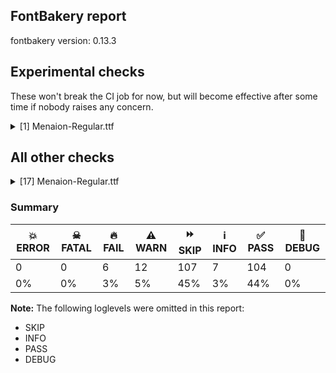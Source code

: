 ## FontBakery report

fontbakery version: 0.13.3





## Experimental checks

These won't break the CI job for now, but will become effective after some time if nobody raises any concern.


<details><summary>[1] Menaion-Regular.ttf</summary>
<div>
<details>
    <summary>🔥 <b>FAIL</b> Check base characters have non-zero advance width. <a href="https://fontbakery.readthedocs.io/en/stable/fontbakery/checks/universal.html#base-has-width">base_has_width</a></summary>
    <div>







* 🔥 **FAIL** <p>The following glyphs had zero advance width:
- uni2044 (U+2044)</p>
 [code: zero-width-bases]



</div>
</details>
</div>
</details>




## All other checks



<details><summary>[17] Menaion-Regular.ttf</summary>
<div>
<details>
    <summary>🔥 <b>FAIL</b> Checking font version fields (head and name table). <a href="https://fontbakery.readthedocs.io/en/stable/fontbakery/checks/opentype.html#opentype-font-version">opentype/font_version</a></summary>
    <div>







* 🔥 **FAIL** <p>head version is &quot;2.00200&quot; while name version string (for platform 3, encoding 1) is &quot;2.1; ttfautohint (v1.8.4.7-5d5b)&quot;.</p>
 [code: mismatch]



</div>
</details>

<details>
    <summary>🔥 <b>FAIL</b> Ensure the font supports case swapping for all its glyphs. <a href="https://fontbakery.readthedocs.io/en/stable/fontbakery/checks/universal.html#case-mapping">case_mapping</a></summary>
    <div>







* 🔥 **FAIL** <p>The following glyphs lack their case-swapping counterparts:</p>
<table>
<thead>
<tr>
<th align="left">Glyph present in the font</th>
<th align="left">Missing case-swapping counterpart</th>
</tr>
</thead>
<tbody>
<tr>
<td align="left">U+00D8: LATIN CAPITAL LETTER O WITH STROKE</td>
<td align="left">U+00F8: LATIN SMALL LETTER O WITH STROKE</td>
</tr>
<tr>
<td align="left">U+00E1: LATIN SMALL LETTER A WITH ACUTE</td>
<td align="left">U+00C1: LATIN CAPITAL LETTER A WITH ACUTE</td>
</tr>
<tr>
<td align="left">U+00E2: LATIN SMALL LETTER A WITH CIRCUMFLEX</td>
<td align="left">U+00C2: LATIN CAPITAL LETTER A WITH CIRCUMFLEX</td>
</tr>
<tr>
<td align="left">U+00E4: LATIN SMALL LETTER A WITH DIAERESIS</td>
<td align="left">U+00C4: LATIN CAPITAL LETTER A WITH DIAERESIS</td>
</tr>
<tr>
<td align="left">U+00EE: LATIN SMALL LETTER I WITH CIRCUMFLEX</td>
<td align="left">U+00CE: LATIN CAPITAL LETTER I WITH CIRCUMFLEX</td>
</tr>
<tr>
<td align="left">U+00F3: LATIN SMALL LETTER O WITH ACUTE</td>
<td align="left">U+00D3: LATIN CAPITAL LETTER O WITH ACUTE</td>
</tr>
<tr>
<td align="left">U+00F9: LATIN SMALL LETTER U WITH GRAVE</td>
<td align="left">U+00D9: LATIN CAPITAL LETTER U WITH GRAVE</td>
</tr>
<tr>
<td align="left">U+00FA: LATIN SMALL LETTER U WITH ACUTE</td>
<td align="left">U+00DA: LATIN CAPITAL LETTER U WITH ACUTE</td>
</tr>
<tr>
<td align="left">U+00FB: LATIN SMALL LETTER U WITH CIRCUMFLEX</td>
<td align="left">U+00DB: LATIN CAPITAL LETTER U WITH CIRCUMFLEX</td>
</tr>
<tr>
<td align="left">U+00FC: LATIN SMALL LETTER U WITH DIAERESIS</td>
<td align="left">U+00DC: LATIN CAPITAL LETTER U WITH DIAERESIS</td>
</tr>
<tr>
<td align="left">U+00FD: LATIN SMALL LETTER Y WITH ACUTE</td>
<td align="left">U+00DD: LATIN CAPITAL LETTER Y WITH ACUTE</td>
</tr>
<tr>
<td align="left">U+0101: LATIN SMALL LETTER A WITH MACRON</td>
<td align="left">U+0100: LATIN CAPITAL LETTER A WITH MACRON</td>
</tr>
<tr>
<td align="left">U+0103: LATIN SMALL LETTER A WITH BREVE</td>
<td align="left">U+0102: LATIN CAPITAL LETTER A WITH BREVE</td>
</tr>
<tr>
<td align="left">U+0113: LATIN SMALL LETTER E WITH MACRON</td>
<td align="left">U+0112: LATIN CAPITAL LETTER E WITH MACRON</td>
</tr>
<tr>
<td align="left">U+011B: LATIN SMALL LETTER E WITH CARON</td>
<td align="left">U+011A: LATIN CAPITAL LETTER E WITH CARON</td>
</tr>
<tr>
<td align="left">U+012D: LATIN SMALL LETTER I WITH BREVE</td>
<td align="left">U+012C: LATIN CAPITAL LETTER I WITH BREVE</td>
</tr>
<tr>
<td align="left">U+01D0: LATIN SMALL LETTER I WITH CARON</td>
<td align="left">U+01CF: LATIN CAPITAL LETTER I WITH CARON</td>
</tr>
</tbody>
</table>
 [code: missing-case-counterparts]



</div>
</details>

<details>
    <summary>🔥 <b>FAIL</b> Check license file has good copyright string. <a href="https://fontbakery.readthedocs.io/en/stable/fontbakery/checks/googlefonts.html#googlefonts-license-OFL-copyright">googlefonts/license/OFL_copyright</a></summary>
    <div>







* 🔥 **FAIL** <p>First line in license file is:</p>
<p>&quot;copyright 20** the my font project authors (<a href="https://github.com/googlefonts/googlefonts-project-template">https://github.com/googlefonts/googlefonts-project-template</a>)&quot;</p>
<p>which does not match the expected format, similar to:</p>
<p>&quot;Copyright 2022 The Familyname Project Authors (git url)&quot;</p>
 [code: bad-format]



</div>
</details>

<details>
    <summary>🔥 <b>FAIL</b> Check Google Fonts glyph coverage. <a href="https://fontbakery.readthedocs.io/en/stable/fontbakery/checks/googlefonts.html#googlefonts-glyph-coverage">googlefonts/glyph_coverage</a></summary>
    <div>







* 🔥 **FAIL** <p>Missing required codepoints:</p>
<pre><code>- 0x00A1 (INVERTED EXCLAMATION MARK)


- 0x00A2 (CENT SIGN)


- 0x00A3 (POUND SIGN)


- 0x00A5 (YEN SIGN)


- 0x00A9 (COPYRIGHT SIGN)


- 0x00AA (FEMININE ORDINAL INDICATOR)


- 0x00AE (REGISTERED SIGN)


- 0x00AF (MACRON)


- 0x00B8 (CEDILLA)


- 0x00BF (INVERTED QUESTION MARK)


- 0x00C1 (LATIN CAPITAL LETTER A WITH ACUTE)


- 0x00C2 (LATIN CAPITAL LETTER A WITH CIRCUMFLEX)


- 0x00C3 (LATIN CAPITAL LETTER A WITH TILDE)


- 0x00C4 (LATIN CAPITAL LETTER A WITH DIAERESIS)


- 0x00C5 (LATIN CAPITAL LETTER A WITH RING ABOVE)


- 0x00C6 (LATIN CAPITAL LETTER AE)


- 0x00CC (LATIN CAPITAL LETTER I WITH GRAVE)


- 0x00CD (LATIN CAPITAL LETTER I WITH ACUTE)


- 0x00CE (LATIN CAPITAL LETTER I WITH CIRCUMFLEX)


- 0x00D0 (LATIN CAPITAL LETTER ETH)


- 0x00D2 (LATIN CAPITAL LETTER O WITH GRAVE)


- 0x00D3 (LATIN CAPITAL LETTER O WITH ACUTE)


- 0x00D5 (LATIN CAPITAL LETTER O WITH TILDE)


- 0x00D9 (LATIN CAPITAL LETTER U WITH GRAVE)


- 0x00DA (LATIN CAPITAL LETTER U WITH ACUTE)


- 0x00DB (LATIN CAPITAL LETTER U WITH CIRCUMFLEX)


- 0x00DC (LATIN CAPITAL LETTER U WITH DIAERESIS)


- 0x00DD (LATIN CAPITAL LETTER Y WITH ACUTE)


- 0x00DE (LATIN CAPITAL LETTER THORN)


- 0x00DF (LATIN SMALL LETTER SHARP S)


- 0x00E3 (LATIN SMALL LETTER A WITH TILDE)


- 0x00E5 (LATIN SMALL LETTER A WITH RING ABOVE)


- 0x00E6 (LATIN SMALL LETTER AE)


- 0x00EC (LATIN SMALL LETTER I WITH GRAVE)


- 0x00ED (LATIN SMALL LETTER I WITH ACUTE)


- 0x00F0 (LATIN SMALL LETTER ETH)


- 0x00F2 (LATIN SMALL LETTER O WITH GRAVE)


- 0x00F5 (LATIN SMALL LETTER O WITH TILDE)


- 0x00F8 (LATIN SMALL LETTER O WITH STROKE)


- 0x00FE (LATIN SMALL LETTER THORN)


- 0x00FF (LATIN SMALL LETTER Y WITH DIAERESIS)


- 0x0100 (LATIN CAPITAL LETTER A WITH MACRON)


- 0x0102 (LATIN CAPITAL LETTER A WITH BREVE)


- 0x0104 (LATIN CAPITAL LETTER A WITH OGONEK)


- 0x0105 (LATIN SMALL LETTER A WITH OGONEK)


- 0x0106 (LATIN CAPITAL LETTER C WITH ACUTE)


- 0x0107 (LATIN SMALL LETTER C WITH ACUTE)


- 0x010A (LATIN CAPITAL LETTER C WITH DOT ABOVE)


- 0x010B (LATIN SMALL LETTER C WITH DOT ABOVE)


- 0x010C (LATIN CAPITAL LETTER C WITH CARON)


- 0x010D (LATIN SMALL LETTER C WITH CARON)


- 0x010E (LATIN CAPITAL LETTER D WITH CARON)


- 0x010F (LATIN SMALL LETTER D WITH CARON)


- 0x0110 (LATIN CAPITAL LETTER D WITH STROKE)


- 0x0111 (LATIN SMALL LETTER D WITH STROKE)


- 0x0112 (LATIN CAPITAL LETTER E WITH MACRON)


- 0x0116 (LATIN CAPITAL LETTER E WITH DOT ABOVE)


- 0x0117 (LATIN SMALL LETTER E WITH DOT ABOVE)


- 0x0118 (LATIN CAPITAL LETTER E WITH OGONEK)


- 0x0119 (LATIN SMALL LETTER E WITH OGONEK)


- 0x011A (LATIN CAPITAL LETTER E WITH CARON)


- 0x011E (LATIN CAPITAL LETTER G WITH BREVE)


- 0x011F (LATIN SMALL LETTER G WITH BREVE)


- 0x0120 (LATIN CAPITAL LETTER G WITH DOT ABOVE)


- 0x0121 (LATIN SMALL LETTER G WITH DOT ABOVE)


- 0x0122 (LATIN CAPITAL LETTER G WITH CEDILLA)


- 0x0123 (LATIN SMALL LETTER G WITH CEDILLA)


- 0x0126 (LATIN CAPITAL LETTER H WITH STROKE)


- 0x0127 (LATIN SMALL LETTER H WITH STROKE)


- 0x012A (LATIN CAPITAL LETTER I WITH MACRON)


- 0x012B (LATIN SMALL LETTER I WITH MACRON)


- 0x012E (LATIN CAPITAL LETTER I WITH OGONEK)


- 0x012F (LATIN SMALL LETTER I WITH OGONEK)


- 0x0130 (LATIN CAPITAL LETTER I WITH DOT ABOVE)


- 0x0136 (LATIN CAPITAL LETTER K WITH CEDILLA)


- 0x0137 (LATIN SMALL LETTER K WITH CEDILLA)


- 0x0139 (LATIN CAPITAL LETTER L WITH ACUTE)


- 0x013A (LATIN SMALL LETTER L WITH ACUTE)


- 0x013B (LATIN CAPITAL LETTER L WITH CEDILLA)


- 0x013C (LATIN SMALL LETTER L WITH CEDILLA)


- 0x013D (LATIN CAPITAL LETTER L WITH CARON)


- 0x013E (LATIN SMALL LETTER L WITH CARON)


- 0x0141 (LATIN CAPITAL LETTER L WITH STROKE)


- 0x0142 (LATIN SMALL LETTER L WITH STROKE)


- 0x0143 (LATIN CAPITAL LETTER N WITH ACUTE)


- 0x0144 (LATIN SMALL LETTER N WITH ACUTE)


- 0x0145 (LATIN CAPITAL LETTER N WITH CEDILLA)


- 0x0146 (LATIN SMALL LETTER N WITH CEDILLA)


- 0x0147 (LATIN CAPITAL LETTER N WITH CARON)


- 0x0148 (LATIN SMALL LETTER N WITH CARON)


- 0x0150 (LATIN CAPITAL LETTER O WITH DOUBLE ACUTE)


- 0x0151 (LATIN SMALL LETTER O WITH DOUBLE ACUTE)


- 0x0152 (LATIN CAPITAL LIGATURE OE)


- 0x0153 (LATIN SMALL LIGATURE OE)


- 0x0154 (LATIN CAPITAL LETTER R WITH ACUTE)


- 0x0155 (LATIN SMALL LETTER R WITH ACUTE)


- 0x0158 (LATIN CAPITAL LETTER R WITH CARON)


- 0x0159 (LATIN SMALL LETTER R WITH CARON)


- 0x015A (LATIN CAPITAL LETTER S WITH ACUTE)


- 0x015B (LATIN SMALL LETTER S WITH ACUTE)


- 0x015E (LATIN CAPITAL LETTER S WITH CEDILLA)


- 0x015F (LATIN SMALL LETTER S WITH CEDILLA)


- 0x0160 (LATIN CAPITAL LETTER S WITH CARON)


- 0x0161 (LATIN SMALL LETTER S WITH CARON)


- 0x0164 (LATIN CAPITAL LETTER T WITH CARON)


- 0x0165 (LATIN SMALL LETTER T WITH CARON)


- 0x016A (LATIN CAPITAL LETTER U WITH MACRON)


- 0x016B (LATIN SMALL LETTER U WITH MACRON)


- 0x016E (LATIN CAPITAL LETTER U WITH RING ABOVE)


- 0x016F (LATIN SMALL LETTER U WITH RING ABOVE)


- 0x0170 (LATIN CAPITAL LETTER U WITH DOUBLE ACUTE)


- 0x0171 (LATIN SMALL LETTER U WITH DOUBLE ACUTE)


- 0x0172 (LATIN CAPITAL LETTER U WITH OGONEK)


- 0x0173 (LATIN SMALL LETTER U WITH OGONEK)


- 0x0174 (LATIN CAPITAL LETTER W WITH CIRCUMFLEX)


- 0x0175 (LATIN SMALL LETTER W WITH CIRCUMFLEX)


- 0x0176 (LATIN CAPITAL LETTER Y WITH CIRCUMFLEX)


- 0x0177 (LATIN SMALL LETTER Y WITH CIRCUMFLEX)


- 0x0178 (LATIN CAPITAL LETTER Y WITH DIAERESIS)


- 0x0179 (LATIN CAPITAL LETTER Z WITH ACUTE)


- 0x017A (LATIN SMALL LETTER Z WITH ACUTE)


- 0x017B (LATIN CAPITAL LETTER Z WITH DOT ABOVE)


- 0x017C (LATIN SMALL LETTER Z WITH DOT ABOVE)


- 0x017D (LATIN CAPITAL LETTER Z WITH CARON)


- 0x017E (LATIN SMALL LETTER Z WITH CARON)


- 0x0218 (LATIN CAPITAL LETTER S WITH COMMA BELOW)


- 0x0219 (LATIN SMALL LETTER S WITH COMMA BELOW)


- 0x021A (LATIN CAPITAL LETTER T WITH COMMA BELOW)


- 0x021B (LATIN SMALL LETTER T WITH COMMA BELOW)


- 0x0237 (LATIN SMALL LETTER DOTLESS J)


- 0x02D9 (DOT ABOVE)


- 0x02DA (RING ABOVE)


- 0x02DB (OGONEK)


- 0x02DD (DOUBLE ACUTE ACCENT)


- 0x0326 (COMBINING COMMA BELOW)


- 0x0328 (COMBINING OGONEK)


- 0x1E80 (LATIN CAPITAL LETTER W WITH GRAVE)


- 0x1E81 (LATIN SMALL LETTER W WITH GRAVE)


- 0x1E82 (LATIN CAPITAL LETTER W WITH ACUTE)


- 0x1E83 (LATIN SMALL LETTER W WITH ACUTE)


- 0x1E84 (LATIN CAPITAL LETTER W WITH DIAERESIS)


- 0x1E85 (LATIN SMALL LETTER W WITH DIAERESIS)


- 0x1E9E (LATIN CAPITAL LETTER SHARP S)


- 0x1EF2 (LATIN CAPITAL LETTER Y WITH GRAVE)


- 0x1EF3 (LATIN SMALL LETTER Y WITH GRAVE)


- 0x2122 (TRADE MARK SIGN)


- 0x2212 (MINUS SIGN)
</code></pre>
 [code: missing-codepoints]



</div>
</details>

<details>
    <summary>🔥 <b>FAIL</b> Version format is correct in 'name' table? <a href="https://fontbakery.readthedocs.io/en/stable/fontbakery/checks/googlefonts.html#googlefonts-name-version-format">googlefonts/name/version_format</a></summary>
    <div>







* 🔥 **FAIL** <p>The NameID.VERSION_STRING (nameID=5) value must follow the pattern &quot;Version X.Y&quot; with X.Y greater than or equal to 1.000. The &quot;Version &quot; prefix is a recommendation given by the OpenType spec. Current version string is: &quot;2.1; ttfautohint (v1.8.4.7-5d5b)&quot;</p>
 [code: bad-version-strings]



</div>
</details>

<details>
    <summary>⚠️ <b>WARN</b> Check mark characters are in GDEF mark glyph class. <a href="https://fontbakery.readthedocs.io/en/stable/fontbakery/checks/opentype.html#opentype-gdef-mark-chars">opentype/gdef_mark_chars</a></summary>
    <div>







* ⚠️ **WARN** <p>The following mark characters could be in the GDEF mark glyph class:
uni032A (U+032A), uni20DB (U+20DB), uniFE00 (U+FE00), uniFE01 (U+FE01), uniFE02 (U+FE02) and uniFE03 (U+FE03)</p>
 [code: mark-chars]



</div>
</details>

<details>
    <summary>⚠️ <b>WARN</b> Check if each glyph has the recommended amount of contours. <a href="https://fontbakery.readthedocs.io/en/stable/fontbakery/checks/universal.html#contour-count">contour_count</a></summary>
    <div>







* ⚠️ **WARN** <p>This check inspects the glyph outlines and detects the total number of contours in each of them. The expected values are infered from the typical ammounts of contours observed in a large collection of reference font families. The divergences listed below may simply indicate a significantly different design on some of your glyphs. On the other hand, some of these may flag actual bugs in the font such as glyphs mapped to an incorrect codepoint. Please consider reviewing the design and codepoint assignment of these to make sure they are correct.</p>
<p>The following glyphs do not have the recommended number of contours:</p>
<pre><code>- Glyph name: uni040C	Contours detected: 3	Expected: 2

- Glyph name: uni041A	Contours detected: 2	Expected: 1

- Glyph name: uni0435	Contours detected: 1	Expected: 2

- Glyph name: uni043A	Contours detected: 2	Expected: 1

- Glyph name: uni0450	Contours detected: 2	Expected: 3

- Glyph name: uni0451	Contours detected: 3	Expected: 4

- Glyph name: uni0456	Contours detected: 1	Expected: 2

- Glyph name: uni045C	Contours detected: 3	Expected: 2

- Glyph name: uni046E	Contours detected: 1	Expected: 2

- Glyph name: uni046F	Contours detected: 1	Expected: 2

- Glyph name: uni203D	Contours detected: 3	Expected: 2

- Glyph name: uni25CC	Contours detected: 8	Expected: 16 or 12

- Glyph name: uni040C	Contours detected: 3	Expected: 2

- Glyph name: uni041A	Contours detected: 2	Expected: 1

- Glyph name: uni0435	Contours detected: 1	Expected: 2

- Glyph name: uni043A	Contours detected: 2	Expected: 1

- Glyph name: uni0450	Contours detected: 2	Expected: 3

- Glyph name: uni0451	Contours detected: 3	Expected: 4

- Glyph name: uni0456	Contours detected: 1	Expected: 2

- Glyph name: uni045C	Contours detected: 3	Expected: 2

- Glyph name: uni046E	Contours detected: 1	Expected: 2

- Glyph name: uni046F	Contours detected: 1	Expected: 2

- Glyph name: uni203D	Contours detected: 3	Expected: 2

- Glyph name: uni25CC	Contours detected: 8	Expected: 16 or 12
</code></pre>
 [code: contour-count]



</div>
</details>

<details>
    <summary>⚠️ <b>WARN</b> Check math signs have the same width. <a href="https://fontbakery.readthedocs.io/en/stable/fontbakery/checks/universal.html#math-signs-width">math_signs_width</a></summary>
    <div>







* ⚠️ **WARN** <p>The most common width is 564 among a set of 4 math glyphs.
The following math glyphs have a different width, though:</p>
<p>Width = 399:
uni00AC</p>
<p>Width = 533:
uni00D7</p>
<p>Width = 543:
uni00F7</p>
<p>Width = 910:
uni223B, uni223C</p>
<p>Width = 909:
uni223D, uni2241</p>
<p>Width = 913:
uni223E</p>
 [code: width-outliers]



</div>
</details>

<details>
    <summary>⚠️ <b>WARN</b> Does the font contain a soft hyphen? <a href="https://fontbakery.readthedocs.io/en/stable/fontbakery/checks/universal.html#soft-hyphen">soft_hyphen</a></summary>
    <div>







* ⚠️ **WARN** <p>This font has a 'Soft Hyphen' character.</p>
 [code: softhyphen]



</div>
</details>

<details>
    <summary>⚠️ <b>WARN</b> Validate size, and resolution of article images, and ensure article page has minimum length and includes visual assets. <a href="https://fontbakery.readthedocs.io/en/stable/fontbakery/checks/googlefonts.html#googlefonts-article-images">googlefonts/article/images</a></summary>
    <div>







* ⚠️ **WARN** <p>Family metadata at fonts/ttf does not have an article.</p>
 [code: lacks-article]



</div>
</details>

<details>
    <summary>⚠️ <b>WARN</b> Check for codepoints not covered by METADATA subsets. <a href="https://fontbakery.readthedocs.io/en/stable/fontbakery/checks/googlefonts.html#googlefonts-metadata-unreachable-subsetting">googlefonts/metadata/unreachable_subsetting</a></summary>
    <div>







* ⚠️ **WARN** <p>The following codepoints supported by the font are not covered by
any subsets defined in the font's metadata file, and will never
be served. You can solve this by either manually adding additional
subset declarations to METADATA.pb, or by editing the glyphset
definitions.</p>
<ul>
<li>U+02D8 BREVE: try adding one of: canadian-aboriginal, yi</li>
<li>U+0302 COMBINING CIRCUMFLEX ACCENT: try adding one of: tifinagh, coptic, cherokee, math</li>
<li>U+0306 COMBINING BREVE: try adding one of: tifinagh, old-permic</li>
<li>U+0307 COMBINING DOT ABOVE: try adding one of: canadian-aboriginal, old-permic, tai-le, hebrew, tifinagh, malayalam, syriac, coptic, duployan, math, todhri</li>
<li>U+030A COMBINING RING ABOVE: try adding one of: syriac, duployan</li>
<li>U+030B COMBINING DOUBLE ACUTE ACCENT: try adding one of: osage, cherokee</li>
<li>U+030C COMBINING CARON: try adding one of: cherokee, tai-le</li>
<li>U+030D COMBINING VERTICAL LINE ABOVE: try adding sunuwar</li>
<li>U+030E COMBINING DOUBLE VERTICAL LINE ABOVE: try adding ethiopic</li>
<li>U+030F COMBINING DOUBLE GRAVE ACCENT: not included in any glyphset definition</li>
<li>U+0311 COMBINING INVERTED BREVE: try adding one of: todhri, coptic</li>
<li>U+0312 COMBINING TURNED COMMA ABOVE: try adding math</li>
<li>U+0313 COMBINING COMMA ABOVE: try adding one of: todhri, old-permic</li>
<li>U+0314 COMBINING REVERSED COMMA ABOVE: not included in any glyphset definition</li>
<li>U+0315 COMBINING COMMA ABOVE RIGHT: try adding math</li>
<li>U+031B COMBINING HORN: not included in any glyphset definition</li>
<li>U+0327 COMBINING CEDILLA: try adding math</li>
<li>U+032A COMBINING BRIDGE BELOW: not included in any glyphset definition</li>
<li>U+033D COMBINING X ABOVE: not included in any glyphset definition</li>
<li>U+033E COMBINING VERTICAL TILDE: not included in any glyphset definition</li>
<li>U+033F COMBINING DOUBLE OVERLINE: try adding coptic</li>
<li>U+0340 COMBINING GRAVE TONE MARK: not included in any glyphset definition</li>
<li>U+0341 COMBINING ACUTE TONE MARK: not included in any glyphset definition</li>
<li>U+0342 COMBINING GREEK PERISPOMENI: not included in any glyphset definition</li>
<li>U+0343 COMBINING GREEK KORONIS: not included in any glyphset definition</li>
<li>U+0345 COMBINING GREEK YPOGEGRAMMENI: not included in any glyphset definition</li>
<li>U+034F COMBINING GRAPHEME JOINER: not included in any glyphset definition</li>
<li>U+0350 COMBINING RIGHT ARROWHEAD ABOVE: not included in any glyphset definition</li>
<li>U+0351 COMBINING LEFT HALF RING ABOVE: not included in any glyphset definition</li>
<li>U+0357 COMBINING RIGHT HALF RING ABOVE: not included in any glyphset definition</li>
<li>U+035E COMBINING DOUBLE MACRON: try adding one of: todhri, caucasian-albanian, coptic</li>
<li>U+0360 COMBINING DOUBLE TILDE: not included in any glyphset definition</li>
<li>U+0361 COMBINING DOUBLE INVERTED BREVE: try adding coptic</li>
<li>U+1DC0 COMBINING DOTTED GRAVE ACCENT: not included in any glyphset definition</li>
<li>U+1DC1 COMBINING DOTTED ACUTE ACCENT: not included in any glyphset definition</li>
<li>U+1DC3 COMBINING SUSPENSION MARK: not included in any glyphset definition</li>
<li>U+1DCD COMBINING DOUBLE CIRCUMFLEX ABOVE: try adding coptic</li>
<li>U+1DFE COMBINING LEFT ARROWHEAD ABOVE: not included in any glyphset definition</li>
<li>U+2003 EM SPACE: try adding nushu</li>
<li>U+2004 THREE-PER-EM SPACE: try adding symbols2</li>
<li>U+2005 FOUR-PER-EM SPACE: try adding symbols2</li>
<li>U+2006 SIX-PER-EM SPACE: try adding symbols2</li>
<li>U+2007 FIGURE SPACE: try adding symbols2</li>
<li>U+2008 PUNCTUATION SPACE: try adding symbols2</li>
<li>U+200A HAIR SPACE: try adding symbols2</li>
<li>U+200C ZERO WIDTH NON-JOINER: try adding one of: hanunoo, sogdian, balinese, gujarati, khmer, siddham, sundanese, syloti-nagri, masaram-gondi, manichaean, khojki, brahmi, javanese, nko, saurashtra, tibetan, mongolian, avestan, gurmukhi, modi, thai, lepcha, oriya, tamil, tai-tham, mahajani, mandaic, meetei-mayek, chakma, sharada, kharoshthi, tai-le, thaana, tifinagh, bengali, kannada, limbu, warang-citi, syriac, newa, tagbanwa, hatran, telugu, new-tai-lue, kayah-li, buginese, zanabazar-square, lao, tagalog, dogra, grantha, phags-pa, khudawadi, bhaiksuki, duployan, devanagari, gunjala-gondi, cham, kaithi, takri, buhid, pahawh-hmong, yi, tai-viet, hebrew, rejang, sinhala, tirhuta, malayalam, hanifi-rohingya, myanmar, batak, arabic, psalter-pahlavi</li>
<li>U+200D ZERO WIDTH JOINER: try adding one of: hanunoo, sogdian, balinese, gujarati, khmer, siddham, sundanese, syloti-nagri, masaram-gondi, manichaean, khojki, brahmi, javanese, nko, saurashtra, tibetan, mongolian, avestan, gurmukhi, modi, thai, lepcha, oriya, tamil, tai-tham, mahajani, mandaic, meetei-mayek, chakma, sharada, kharoshthi, tai-le, thaana, tifinagh, bengali, kannada, limbu, warang-citi, syriac, newa, tagbanwa, telugu, new-tai-lue, kayah-li, buginese, zanabazar-square, lao, tagalog, dogra, grantha, phags-pa, khudawadi, bhaiksuki, duployan, devanagari, gunjala-gondi, cham, kaithi, takri, buhid, pahawh-hmong, yi, tai-viet, hebrew, rejang, sinhala, tirhuta, malayalam, hanifi-rohingya, old-hungarian, myanmar, batak, arabic, psalter-pahlavi</li>
<li>U+200E LEFT-TO-RIGHT MARK: try adding one of: hebrew, thaana, phags-pa, nko, syriac, arabic</li>
<li>U+200F RIGHT-TO-LEFT MARK: try adding one of: hebrew, thaana, phags-pa, nko, syriac</li>
<li>U+2010 HYPHEN: try adding one of: sundanese, yi, syloti-nagri, kharoshthi, hebrew, lisu, kayah-li, armenian, coptic, sora-sompeng, arabic, kaithi, cham</li>
<li>U+2011 NON-BREAKING HYPHEN: try adding one of: arabic, yi, syloti-nagri</li>
<li>U+2012 FIGURE DASH: not included in any glyphset definition</li>
<li>U+2015 HORIZONTAL BAR: try adding adlam</li>
<li>U+2016 DOUBLE VERTICAL LINE: try adding math</li>
<li>U+2017 DOUBLE LOW LINE: try adding math</li>
<li>U+201B SINGLE HIGH-REVERSED-9 QUOTATION MARK: try adding adlam</li>
<li>U+201F DOUBLE HIGH-REVERSED-9 QUOTATION MARK: not included in any glyphset definition</li>
<li>U+2021 DOUBLE DAGGER: try adding adlam</li>
<li>U+2023 TRIANGULAR BULLET: not included in any glyphset definition</li>
<li>U+2024 ONE DOT LEADER: try adding armenian</li>
<li>U+2025 TWO DOT LEADER: try adding phags-pa</li>
<li>U+2027 HYPHENATION POINT: not included in any glyphset definition</li>
<li>U+202F NARROW NO-BREAK SPACE: try adding one of: mongolian, yi, phags-pa</li>
<li>U+2030 PER MILLE SIGN: try adding adlam</li>
<li>U+2031 PER TEN THOUSAND SIGN: not included in any glyphset definition</li>
<li>U+2034 TRIPLE PRIME: try adding math</li>
<li>U+2035 REVERSED PRIME: try adding math</li>
<li>U+2036 REVERSED DOUBLE PRIME: try adding math</li>
<li>U+2037 REVERSED TRIPLE PRIME: try adding math</li>
<li>U+2038 CARET: try adding math</li>
<li>U+203B REFERENCE MARK: not included in any glyphset definition</li>
<li>U+203C DOUBLE EXCLAMATION MARK: try adding math</li>
<li>U+203D INTERROBANG: not included in any glyphset definition</li>
<li>U+203E OVERLINE: not included in any glyphset definition</li>
<li>U+203F UNDERTIE: not included in any glyphset definition</li>
<li>U+2040 CHARACTER TIE: try adding math</li>
<li>U+2041 CARET INSERTION POINT: not included in any glyphset definition</li>
<li>U+2042 ASTERISM: not included in any glyphset definition</li>
<li>U+2043 HYPHEN BULLET: try adding math</li>
<li>U+2045 LEFT SQUARE BRACKET WITH QUILL: not included in any glyphset definition</li>
<li>U+2046 RIGHT SQUARE BRACKET WITH QUILL: not included in any glyphset definition</li>
<li>U+2052 COMMERCIAL MINUS SIGN: not included in any glyphset definition</li>
<li>U+2053 SWUNG DASH: try adding coptic</li>
<li>U+2056 THREE DOT PUNCTUATION: try adding coptic</li>
<li>U+2058 FOUR DOT PUNCTUATION: try adding coptic</li>
<li>U+2059 FIVE DOT PUNCTUATION: try adding coptic</li>
<li>U+205B FOUR DOT MARK: not included in any glyphset definition</li>
<li>U+205C DOTTED CROSS: not included in any glyphset definition</li>
<li>U+205D TRICOLON: try adding one of: old-hungarian, carian, meroitic, meroitic-hieroglyphs</li>
<li>U+205E VERTICAL FOUR DOTS: try adding old-hungarian</li>
<li>U+20DB COMBINING THREE DOTS ABOVE: try adding one of: old-permic, math</li>
<li>U+20DD COMBINING ENCLOSING CIRCLE: try adding symbols</li>
<li>U+2219 BULLET OPERATOR: try adding one of: symbols, yi, tai-tham, math</li>
<li>U+2227 LOGICAL AND: try adding math</li>
<li>U+2228 LOGICAL OR: try adding math</li>
<li>U+223B HOMOTHETIC: try adding math</li>
<li>U+223C TILDE OPERATOR: try adding math</li>
<li>U+223D REVERSED TILDE: try adding math</li>
<li>U+223E INVERTED LAZY S: try adding math</li>
<li>U+2240 WREATH PRODUCT: try adding math</li>
<li>U+2241 NOT TILDE: try adding math</li>
<li>U+2329 LEFT-POINTING ANGLE BRACKET: try adding symbols</li>
<li>U+232A RIGHT-POINTING ANGLE BRACKET: try adding symbols</li>
<li>U+25AB WHITE SMALL SQUARE: try adding symbols</li>
<li>U+25B2 BLACK UP-POINTING TRIANGLE: try adding symbols</li>
<li>U+25BA BLACK RIGHT-POINTING POINTER: try adding symbols</li>
<li>U+25BC BLACK DOWN-POINTING TRIANGLE: try adding symbols</li>
<li>U+25C4 BLACK LEFT-POINTING POINTER: try adding symbols</li>
<li>U+25C7 WHITE DIAMOND: try adding symbols</li>
<li>U+25CB WHITE CIRCLE: try adding symbols</li>
<li>U+25CC DOTTED CIRCLE: try adding one of: hanunoo, javanese, symbols, tai-tham, tifinagh, dogra, wancho, tirhuta, myanmar, gujarati, ahom, nko, gurmukhi, tamil, music, oriya, chakma, tai-le, thaana, bengali, telugu, buginese, zanabazar-square, lao, bhaiksuki, duployan, elbasan, tai-viet, rejang, bassa-vah, sogdian, canadian-aboriginal, khmer, sundanese, manichaean, khojki, marchen, armenian, tibetan, modi, sharada, kannada, limbu, syriac, tagbanwa, adlam, grantha, phags-pa, math, devanagari, buhid, miao, caucasian-albanian, hanifi-rohingya, coptic, batak, balinese, old-permic, siddham, syloti-nagri, masaram-gondi, brahmi, saurashtra, mongolian, thai, lepcha, mahajani, mandaic, meetei-mayek, kharoshthi, mende-kikakui, warang-citi, newa, new-tai-lue, kayah-li, osage, tagalog, khudawadi, kaithi, gunjala-gondi, cham, takri, pahawh-hmong, yi, hebrew, sinhala, malayalam, psalter-pahlavi, soyombo</li>
<li>U+25E6 WHITE BULLET: try adding symbols</li>
<li>U+2626 ORTHODOX CROSS: try adding symbols</li>
<li>U+271A HEAVY GREEK CROSS: try adding symbols</li>
<li>U+2720 MALTESE CROSS: try adding symbols</li>
<li>U+2722 FOUR TEARDROP-SPOKED ASTERISK: try adding symbols</li>
<li>U+2734 EIGHT POINTED BLACK STAR: try adding symbols</li>
<li>U+274B HEAVY EIGHT TEARDROP-SPOKED PROPELLER ASTERISK: try adding symbols</li>
<li>U+2758 LIGHT VERTICAL BAR: try adding symbols</li>
<li>U+2E26 LEFT SIDEWAYS U BRACKET: not included in any glyphset definition</li>
<li>U+2E27 RIGHT SIDEWAYS U BRACKET: not included in any glyphset definition</li>
<li>U+2E2A TWO DOTS OVER ONE DOT PUNCTUATION: not included in any glyphset definition</li>
<li>U+2E2B ONE DOT OVER TWO DOTS PUNCTUATION: not included in any glyphset definition</li>
<li>U+2E2C SQUARED FOUR DOT PUNCTUATION: not included in any glyphset definition</li>
<li>U+2E2D FIVE DOT MARK: not included in any glyphset definition</li>
<li>U+2E2F VERTICAL TILDE: not included in any glyphset definition</li>
<li>U+2E34 RAISED COMMA: try adding coptic</li>
<li>U+2E46 INVERTED LOW KAVYKA WITH KAVYKA ABOVE: not included in any glyphset definition</li>
<li>U+2E47 LOW KAVYKA: not included in any glyphset definition</li>
<li>U+2E48 LOW KAVYKA WITH DOT: not included in any glyphset definition</li>
<li>U+2E49 DOUBLE STACKED COMMA: not included in any glyphset definition</li>
<li>U+E001 : not included in any glyphset definition</li>
<li>U+E003 : not included in any glyphset definition</li>
<li>U+E005 : not included in any glyphset definition</li>
<li>U+E020 : not included in any glyphset definition</li>
<li>U+E021 : not included in any glyphset definition</li>
<li>U+E024 : not included in any glyphset definition</li>
<li>U+E025 : not included in any glyphset definition</li>
<li>U+E026 : not included in any glyphset definition</li>
<li>U+E029 : not included in any glyphset definition</li>
<li>U+E02A : not included in any glyphset definition</li>
<li>U+E02B : not included in any glyphset definition</li>
<li>U+E02C : not included in any glyphset definition</li>
<li>U+E02D : not included in any glyphset definition</li>
<li>U+E02E : not included in any glyphset definition</li>
<li>U+E030 : not included in any glyphset definition</li>
<li>U+E033 : not included in any glyphset definition</li>
<li>U+E034 : not included in any glyphset definition</li>
<li>U+E2F1 : not included in any glyphset definition</li>
<li>U+E5EF : not included in any glyphset definition</li>
<li>U+E5F0 : not included in any glyphset definition</li>
<li>U+E60F : not included in any glyphset definition</li>
<li>U+E612 : not included in any glyphset definition</li>
<li>U+E6CA : not included in any glyphset definition</li>
<li>U+E6DB : not included in any glyphset definition</li>
<li>U+E700 : not included in any glyphset definition</li>
<li>U+E70A : not included in any glyphset definition</li>
<li>U+E743 : not included in any glyphset definition</li>
<li>U+E748 : not included in any glyphset definition</li>
<li>U+E74B : not included in any glyphset definition</li>
<li>U+E751 : not included in any glyphset definition</li>
<li>U+E7C0 : not included in any glyphset definition</li>
<li>U+E7CB : not included in any glyphset definition</li>
<li>U+E7E0 : not included in any glyphset definition</li>
<li>U+E7E1 : not included in any glyphset definition</li>
<li>U+E7E3 : not included in any glyphset definition</li>
<li>U+E7EA : not included in any glyphset definition</li>
<li>U+E800 : not included in any glyphset definition</li>
<li>U+E809 : not included in any glyphset definition</li>
<li>U+E811 : not included in any glyphset definition</li>
<li>U+E81A : not included in any glyphset definition</li>
<li>U+E81B : not included in any glyphset definition</li>
<li>U+E81C : not included in any glyphset definition</li>
<li>U+E92A : not included in any glyphset definition</li>
<li>U+E92B : not included in any glyphset definition</li>
<li>U+E92C : not included in any glyphset definition</li>
<li>U+E92F : not included in any glyphset definition</li>
<li>U+ECE0 : not included in any glyphset definition</li>
<li>U+ECE1 : not included in any glyphset definition</li>
<li>U+ECE2 : not included in any glyphset definition</li>
<li>U+ECE3 : not included in any glyphset definition</li>
<li>U+ECE4 : not included in any glyphset definition</li>
<li>U+ECE5 : not included in any glyphset definition</li>
<li>U+ECE6 : not included in any glyphset definition</li>
<li>U+ECE7 : not included in any glyphset definition</li>
<li>U+EDE0 : not included in any glyphset definition</li>
<li>U+FE00 VARIATION SELECTOR-1: try adding one of: manichaean, yi, phags-pa</li>
<li>U+FE01 VARIATION SELECTOR-2: not included in any glyphset definition</li>
<li>U+FE02 VARIATION SELECTOR-3: not included in any glyphset definition</li>
<li>U+FE03 VARIATION SELECTOR-4: not included in any glyphset definition</li>
<li>U+FE26 COMBINING CONJOINING MACRON: try adding one of: caucasian-albanian, coptic</li>
<li>U+1D000 BYZANTINE MUSICAL SYMBOL PSILI: try adding music</li>
<li>U+1D001 BYZANTINE MUSICAL SYMBOL DASEIA: try adding music</li>
<li>U+1D002 BYZANTINE MUSICAL SYMBOL PERISPOMENI: try adding music</li>
<li>U+1D003 BYZANTINE MUSICAL SYMBOL OXEIA EKFONITIKON: try adding music</li>
<li>U+1D004 BYZANTINE MUSICAL SYMBOL OXEIA DIPLI: try adding music</li>
<li>U+1D005 BYZANTINE MUSICAL SYMBOL VAREIA EKFONITIKON: try adding music</li>
<li>U+1D006 BYZANTINE MUSICAL SYMBOL VAREIA DIPLI: try adding music</li>
<li>U+1D007 BYZANTINE MUSICAL SYMBOL KATHISTI: try adding music</li>
<li>U+1D008 BYZANTINE MUSICAL SYMBOL SYRMATIKI: try adding music</li>
<li>U+1D009 BYZANTINE MUSICAL SYMBOL PARAKLITIKI: try adding music</li>
<li>U+1D00A BYZANTINE MUSICAL SYMBOL YPOKRISIS: try adding music</li>
<li>U+1D00B BYZANTINE MUSICAL SYMBOL YPOKRISIS DIPLI: try adding music</li>
<li>U+1D00C BYZANTINE MUSICAL SYMBOL KREMASTI: try adding music</li>
<li>U+1D00D BYZANTINE MUSICAL SYMBOL APESO EKFONITIKON: try adding music</li>
<li>U+1D00F BYZANTINE MUSICAL SYMBOL TELEIA: try adding music</li>
<li>U+1D010 BYZANTINE MUSICAL SYMBOL KENTIMATA: try adding music</li>
<li>U+1D011 BYZANTINE MUSICAL SYMBOL APOSTROFOS: try adding music</li>
<li>U+1D012 BYZANTINE MUSICAL SYMBOL APOSTROFOS DIPLI: try adding music</li>
<li>U+1D013 BYZANTINE MUSICAL SYMBOL SYNEVMA: try adding music</li>
<li>U+1D014 BYZANTINE MUSICAL SYMBOL THITA: try adding music</li>
<li>U+1F540 CIRCLED CROSS POMMEE: try adding symbols</li>
<li>U+1F541 CROSS POMMEE WITH HALF-CIRCLE BELOW: try adding symbols</li>
<li>U+1F542 CROSS POMMEE: try adding symbols</li>
<li>U+1F543 NOTCHED LEFT SEMICIRCLE WITH THREE DOTS: try adding symbols</li>
<li>U+1F544 NOTCHED RIGHT SEMICIRCLE WITH THREE DOTS: try adding symbols</li>
<li>U+1F545 SYMBOL FOR MARKS CHAPTER: try adding symbols</li>
<li>U+1F908 DOWNWARD FACING HOOK: try adding symbols</li>
<li>U+1F909 DOWNWARD FACING NOTCHED HOOK: try adding symbols</li>
<li>U+1F90A DOWNWARD FACING HOOK WITH DOT: try adding symbols</li>
<li>U+1F90B DOWNWARD FACING NOTCHED HOOK WITH DOT: try adding symbols</li>
</ul>
<p>Or you can add the above codepoints to one of the subsets supported by the font: <code>cyrillic</code>, <code>cyrillic-ext</code>, <code>glagolitic</code>, <code>greek</code>, <code>greek-ext</code>, <code>latin</code>, <code>latin-ext</code></p>
 [code: unreachable-subsetting]



</div>
</details>

<details>
    <summary>⚠️ <b>WARN</b> Ensure soft_dotted characters lose their dot when combined with marks that replace the dot. <a href="https://fontbakery.readthedocs.io/en/stable/fontbakery/checks/universal.html#soft-dotted">soft_dotted</a></summary>
    <div>







* ⚠️ **WARN** <p>The dot of soft dotted characters used in orthographies <em>must</em> disappear in the following strings: i̊ i̋ i̍ i̓ j̀ j́ j̃ j̄ j̈ j̑ і́</p>
<p>The dot of soft dotted characters <em>should</em> disappear in other cases, for example: ì í ĩ ī i̅ i̇ ỉ i̎ ȉ ȋ i̒ i̔ i̽ i̾ i̿ i͂ i͐ i͑ i͗ i҃</p>
 [code: soft-dotted]



</div>
</details>

<details>
    <summary>⚠️ <b>WARN</b> Do any segments have colinear vectors? <a href="https://fontbakery.readthedocs.io/en/stable/fontbakery/checks/universal.html#outline-colinear-vectors">outline_colinear_vectors</a></summary>
    <div>







* ⚠️ **WARN** <p>The following glyphs have colinear vectors:</p>
<pre><code>* u1D009 (U+1D009): L&lt;&lt;124.0,648.0&gt;--&lt;164.0,658.0&gt;&gt; -&gt; L&lt;&lt;164.0,658.0&gt;--&lt;220.0,675.0&gt;&gt;

* u1E00F (U+1E00F): L&lt;&lt;-87.0,793.0&gt;--&lt;18.0,792.0&gt;&gt; -&gt; L&lt;&lt;18.0,792.0&gt;--&lt;136.0,792.0&gt;&gt;

* uni004B (U+004B): L&lt;&lt;499.0,568.0&gt;--&lt;400.0,468.0&gt;&gt; -&gt; L&lt;&lt;400.0,468.0&gt;--&lt;299.0,367.0&gt;&gt;

* uni0103 (U+0103): L&lt;&lt;134.0,376.0&gt;--&lt;135.0,348.0&gt;&gt; -&gt; L&lt;&lt;135.0,348.0&gt;--&lt;135.0,346.0&gt;&gt;

* uni0103 (U+0103): L&lt;&lt;134.0,379.0&gt;--&lt;134.0,376.0&gt;&gt; -&gt; L&lt;&lt;134.0,376.0&gt;--&lt;135.0,348.0&gt;&gt;

* uni035E (U+035E): L&lt;&lt;-359.0,672.0&gt;--&lt;247.0,671.0&gt;&gt; -&gt; L&lt;&lt;247.0,671.0&gt;--&lt;327.0,671.0&gt;&gt;

* uni03B3 (U+03B3): L&lt;&lt;314.0,281.0&gt;--&lt;314.0,275.0&gt;&gt; -&gt; L&lt;&lt;314.0,275.0&gt;--&lt;305.0,162.0&gt;&gt;

* uni04220420 (U+E811): L&lt;&lt;467.0,12.0&gt;--&lt;465.0,92.0&gt;&gt; -&gt; L&lt;&lt;465.0,92.0&gt;--&lt;465.0,544.0&gt;&gt;

* uni04220420 (U+E811): L&lt;&lt;584.0,15.0&gt;--&lt;576.0,-385.0&gt;&gt; -&gt; L&lt;&lt;576.0,-385.0&gt;--&lt;576.0,-386.0&gt;&gt;

* uni0440 (U+0440): L&lt;&lt;125.0,-2.0&gt;--&lt;117.0,-411.0&gt;&gt; -&gt; L&lt;&lt;117.0,-411.0&gt;--&lt;117.0,-412.0&gt;&gt;

* uni04420440 (U+E7E3): L&lt;&lt;387.0,12.0&gt;--&lt;385.0,92.0&gt;&gt; -&gt; L&lt;&lt;385.0,92.0&gt;--&lt;385.0,554.0&gt;&gt;

* uni203C (U+203C): L&lt;&lt;112.0,178.0&gt;--&lt;85.0,557.0&gt;&gt; -&gt; L&lt;&lt;85.0,557.0&gt;--&lt;85.0,716.0&gt;&gt;

* uni203C (U+203C): L&lt;&lt;194.0,716.0&gt;--&lt;194.0,557.0&gt;&gt; -&gt; L&lt;&lt;194.0,557.0&gt;--&lt;169.0,178.0&gt;&gt;

* uni203C (U+203C): L&lt;&lt;305.0,178.0&gt;--&lt;278.0,557.0&gt;&gt; -&gt; L&lt;&lt;278.0,557.0&gt;--&lt;278.0,716.0&gt;&gt;

* uni203C (U+203C): L&lt;&lt;387.0,716.0&gt;--&lt;387.0,557.0&gt;&gt; -&gt; L&lt;&lt;387.0,557.0&gt;--&lt;362.0,178.0&gt;&gt;

* uni203D (U+203D): L&lt;&lt;244.0,176.0&gt;--&lt;244.0,257.0&gt;&gt; -&gt; L&lt;&lt;244.0,257.0&gt;--&lt;223.0,557.0&gt;&gt;

* uni203D (U+203D): L&lt;&lt;244.0,257.0&gt;--&lt;223.0,557.0&gt;&gt; -&gt; L&lt;&lt;223.0,557.0&gt;--&lt;223.0,634.0&gt;&gt;

* uni203D (U+203D): L&lt;&lt;332.0,636.0&gt;--&lt;332.0,557.0&gt;&gt; -&gt; L&lt;&lt;332.0,557.0&gt;--&lt;320.0,380.0&gt;&gt;

* uni2C3E (U+2C3E): L&lt;&lt;369.0,173.0&gt;--&lt;369.0,148.0&gt;&gt; -&gt; L&lt;&lt;369.0,148.0&gt;--&lt;370.0,137.0&gt;&gt;

* uni2C3F (U+2C3F): L&lt;&lt;144.0,463.0&gt;--&lt;320.0,466.0&gt;&gt; -&gt; L&lt;&lt;320.0,466.0&gt;--&lt;510.0,466.0&gt;&gt;

* uni2DEC (U+2DEC): L&lt;&lt;-27.0,581.0&gt;--&lt;-32.0,315.0&gt;&gt; -&gt; L&lt;&lt;-32.0,315.0&gt;--&lt;-32.0,314.0&gt;&gt;

* uniA65E (U+A65E): L&lt;&lt;386.0,367.0&gt;--&lt;328.0,281.0&gt;&gt; -&gt; L&lt;&lt;328.0,281.0&gt;--&lt;214.0,79.0&gt;&gt;

* uniA65F (U+A65F): L&lt;&lt;592.0,70.0&gt;--&lt;502.0,177.0&gt;&gt; -&gt; L&lt;&lt;502.0,177.0&gt;--&lt;460.0,233.0&gt;&gt;
</code></pre>
 [code: found-colinear-vectors]



</div>
</details>

<details>
    <summary>⚠️ <b>WARN</b> Do outlines contain any jaggy segments? <a href="https://fontbakery.readthedocs.io/en/stable/fontbakery/checks/universal.html#outline-jaggy-segments">outline_jaggy_segments</a></summary>
    <div>







* ⚠️ **WARN** <p>The following glyphs have jaggy segments:</p>
<pre><code>* uni1F8D (U+1F8D): B&lt;&lt;354.0,-50.0&gt;-&lt;363.0,-50.0&gt;-&lt;365.0,-60.0&gt;&gt;/B&lt;&lt;365.0,-60.0&gt;-&lt;364.0,-56.0&gt;-&lt;361.0,-56.0&gt;&gt; = 2.726310993906212

* uni1F8E (U+1F8E): B&lt;&lt;354.0,-50.0&gt;-&lt;363.0,-50.0&gt;-&lt;365.0,-60.0&gt;&gt;/B&lt;&lt;365.0,-60.0&gt;-&lt;364.0,-56.0&gt;-&lt;361.0,-56.0&gt;&gt; = 2.726310993906212

* uni2C08 (U+2C08): B&lt;&lt;384.5,301.0&gt;-&lt;382.0,308.0&gt;-&lt;382.0,310.0&gt;&gt;/L&lt;&lt;382.0,310.0&gt;--&lt;374.0,261.0&gt;&gt; = 9.272601777200284

* uni2C0E (U+2C0E): L&lt;&lt;606.0,258.0&gt;--&lt;597.0,238.0&gt;&gt;/B&lt;&lt;597.0,238.0&gt;-&lt;605.0,250.0&gt;-&lt;632.5,255.0&gt;&gt; = 9.462322208025613

* uni2C1B (U+2C1B): B&lt;&lt;239.0,326.0&gt;-&lt;248.0,334.0&gt;-&lt;263.0,336.0&gt;&gt;/L&lt;&lt;263.0,336.0&gt;--&lt;104.0,336.0&gt;&gt; = 7.594643368591447

* uni2C25 (U+2C25): B&lt;&lt;556.5,188.5&gt;-&lt;553.0,229.0&gt;-&lt;548.0,263.0&gt;&gt;/B&lt;&lt;548.0,263.0&gt;-&lt;548.0,262.0&gt;-&lt;545.5,259.5&gt;&gt; = 8.365886124032546

* uni2C28 (U+2C28): B&lt;&lt;330.0,359.0&gt;-&lt;332.0,376.0&gt;-&lt;340.0,377.0&gt;&gt;/B&lt;&lt;340.0,377.0&gt;-&lt;284.0,377.0&gt;-&lt;230.0,383.5&gt;&gt; = 7.125016348901757

* uni2C58 (U+2C58): B&lt;&lt;243.5,248.0&gt;-&lt;245.0,260.0&gt;-&lt;251.0,261.0&gt;&gt;/B&lt;&lt;251.0,261.0&gt;-&lt;184.0,261.0&gt;-&lt;130.5,273.0&gt;&gt; = 9.462322208025613

* uniECE7 (U+ECE7): B&lt;&lt;195.0,298.0&gt;-&lt;173.0,300.0&gt;-&lt;150.0,304.0&gt;&gt;/L&lt;&lt;150.0,304.0&gt;--&lt;153.0,304.0&gt;&gt; = 9.865806943084365
</code></pre>
 [code: found-jaggy-segments]



</div>
</details>

<details>
    <summary>⚠️ <b>WARN</b> Do outlines contain any semi-vertical or semi-horizontal lines? <a href="https://fontbakery.readthedocs.io/en/stable/fontbakery/checks/universal.html#outline-semi-vertical">outline_semi_vertical</a></summary>
    <div>







* ⚠️ **WARN** <p>The following glyphs have semi-vertical/semi-horizontal lines:</p>
<pre><code>* uni032A (U+032A): L&lt;&lt;-351.0,-56.0&gt;--&lt;-350.0,-188.0&gt;&gt;

* uni032A (U+032A): L&lt;&lt;-407.0,2.0&gt;--&lt;-76.0,3.0&gt;&gt;

* uni035E (U+035E): L&lt;&lt;-359.0,672.0&gt;--&lt;247.0,671.0&gt;&gt;

* uni0448 (U+0448): L&lt;&lt;328.0,433.0&gt;--&lt;538.0,434.0&gt;&gt;

* uni2C2E (U+2C2E): L&lt;&lt;594.0,668.0&gt;--&lt;734.0,669.0&gt;&gt;

* uni2C33 (U+2C33): L&lt;&lt;170.0,0.0&gt;--&lt;52.0,1.0&gt;&gt;

* uni2C3A (U+2C3A): L&lt;&lt;456.0,433.0&gt;--&lt;262.0,434.0&gt;&gt;

* uni2C5E (U+2C5E): L&lt;&lt;483.0,459.0&gt;--&lt;601.0,460.0&gt;&gt;

* uni2DF1 (U+2DF1): L&lt;&lt;80.0,692.0&gt;--&lt;79.0,575.0&gt;&gt;

* uniA69A (U+A69A): L&lt;&lt;188.0,342.0&gt;--&lt;336.0,343.0&gt;&gt;
</code></pre>
 [code: found-semi-vertical]



</div>
</details>

<details>
    <summary>⚠️ <b>WARN</b> Ensure fonts have ScriptLangTags declared on the 'meta' table. <a href="https://fontbakery.readthedocs.io/en/stable/fontbakery/checks/googlefonts.html#googlefonts-meta-script-lang-tags">googlefonts/meta/script_lang_tags</a></summary>
    <div>







* ⚠️ **WARN** <p>This font file does not have a 'meta' table.</p>
 [code: lacks-meta-table]



</div>
</details>

<details>
    <summary>⚠️ <b>WARN</b> Checking OS/2 achVendID. <a href="https://fontbakery.readthedocs.io/en/stable/fontbakery/checks/googlefonts.html#googlefonts-vendor-id">googlefonts/vendor_id</a></summary>
    <div>







* ⚠️ **WARN** <p>OS/2 VendorID value '    ' is not yet recognized. If you registered it recently, then it's safe to ignore this warning message. Otherwise, you should set it to your own unique 4 character code, and register it with Microsoft at <a href="https://www.microsoft.com/typography/links/vendorlist.aspx">https://www.microsoft.com/typography/links/vendorlist.aspx</a></p>
 [code: unknown]



</div>
</details>
</div>
</details>




### Summary

| 💥 ERROR | ☠ FATAL | 🔥 FAIL | ⚠️ WARN | ⏩ SKIP | ℹ️ INFO | ✅ PASS | 🔎 DEBUG | 
| ---|---|---|---|---|---|---|---|
| 0 | 0 | 6 | 12 | 107 | 7 | 104 | 0 | 
| 0% | 0% | 3% | 5% | 45% | 3% | 44% | 0% | 



**Note:** The following loglevels were omitted in this report:


* SKIP
* INFO
* PASS
* DEBUG
